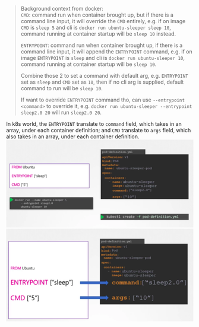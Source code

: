 > Background context from docker:  
`CMD`: command run when container brought up, but if there is a command line input, it will override the `CMD` entirely, e.g. if on image `CMD` is `sleep 5` and cli is `docker run ubuntu-sleeper sleep 10`, command running at container startup will be `sleep 10` instead.
>
>`ENTRYPOINT`: command run when container brought up, if there is a command line input, it will append the `ENTRYPOINT` command, e.g. if on image `ENTRYPOINT` is `sleep` and cli is `docker run ubuntu-sleeper 10`, command running at container startup will be `sleep 10`.
>
> Combine those 2 to set a command with default arg, e.g. `ENTRYPOINT` set as `sleep` and `CMD` set as `10`, then if no cli arg is supplied, default command to run will be `sleep 10`.
>
> If want to override `ENTRYPOINT` command tho, can use `--entrypoint <command>` to override it, e.g. `docker run ubuntu-sleeper --entrypoint sleep2.0 20` will run `sleep2.0 20`.

In k8s world, the `ENTRYPOINT` translate to `command` field, which takes in an array, under each container definition; and `CMD` translate to `args` field, which also takes in an array, under each container definition.
![](../graph/container-command-args.png)
![](../graph/docker-commands-override.png)
